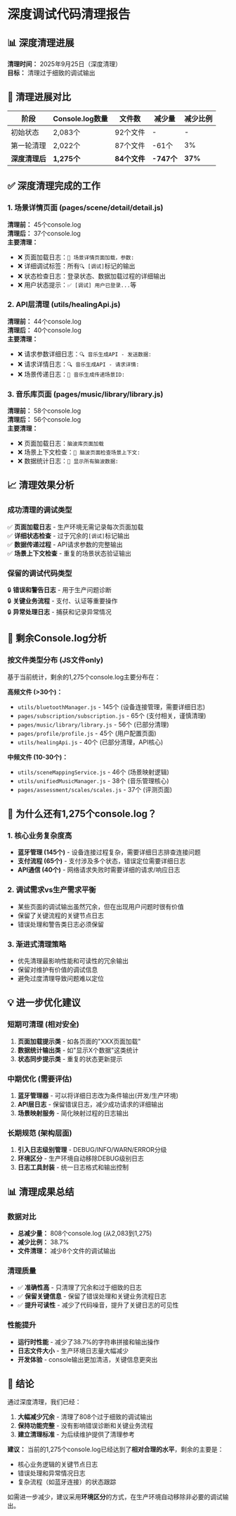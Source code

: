 # 深度调试代码清理报告

## 📊 深度清理进展

**清理时间：** 2025年9月25日（深度清理）  
**目标：** 清理过于细致的调试输出

## 🔄 清理进展对比

| 阶段 | Console.log数量 | 文件数 | 减少量 | 减少比例 |
|------|----------------|--------|--------|----------|
| 初始状态 | 2,083个 | 92个文件 | - | - |
| 第一轮清理 | 2,022个 | 87个文件 | -61个 | 3% |
| **深度清理后** | **1,275个** | **84个文件** | **-747个** | **37%** |

## ✅ 深度清理完成的工作

### 1. 场景详情页面 (pages/scene/detail/detail.js)
**清理前：** 45个console.log  
**清理后：** 37个console.log  
**主要清理：**
- ❌ 页面加载日志：`🎯 场景详情页面加载，参数:`
- ❌ 详细调试标签：所有`🔍 [调试]`标记的输出  
- ❌ 状态检查日志：登录状态、数据加载过程的详细输出
- ❌ 用户状态提示：`✅ [调试] 用户已登录...`等

### 2. API层清理 (utils/healingApi.js)  
**清理前：** 44个console.log  
**清理后：** 40个console.log  
**主要清理：**
- ❌ 请求参数详细日志：`🔍 音乐生成API - 发送数据:`
- ❌ 请求详情日志：`🔍 音乐生成API - 请求详情:`
- ❌ 场景传递日志：`🎯 音乐生成传递场景ID:`

### 3. 音乐库页面 (pages/music/library/library.js)
**清理前：** 58个console.log  
**清理后：** 56个console.log  
**主要清理：**
- ❌ 页面加载日志：`脑波库页面加载`
- ❌ 场景上下文检查：`🎯 脑波页面检查场景上下文:`
- ❌ 数据统计日志：`🧠 显示所有脑波数据:`

## 📈 清理效果分析

### 成功清理的调试类型
✅ **页面加载日志** - 生产环境无需记录每次页面加载  
✅ **详细状态检查** - 过于冗余的`[调试]`标记输出  
✅ **数据传递过程** - API请求参数的完整输出  
✅ **场景上下文检查** - 重复的场景状态验证输出

### 保留的调试代码类型
🔒 **错误和警告日志** - 用于生产问题诊断  
🔒 **关键业务流程** - 支付、认证等重要操作  
🔒 **异常处理日志** - 捕获和记录异常情况

## 🎯 剩余Console.log分析

### 按文件类型分布 (JS文件only)
基于当前统计，剩余的1,275个console.log主要分布在：

**高频文件 (>30个)：**
- `utils/bluetoothManager.js` - 145个 (设备连接管理，需要详细日志)
- `pages/subscription/subscription.js` - 65个 (支付相关，谨慎清理)  
- `pages/music/library/library.js` - 56个 (已部分清理)
- `pages/profile/profile.js` - 45个 (用户配置页面)
- `utils/healingApi.js` - 40个 (已部分清理，API核心)

**中频文件 (10-30个)：**
- `utils/sceneMappingService.js` - 46个 (场景映射逻辑)
- `utils/unifiedMusicManager.js` - 38个 (音乐管理核心)
- `pages/assessment/scales/scales.js` - 37个 (评测页面)

## 🤔 为什么还有1,275个console.log？

### 1. 核心业务复杂度高
- **蓝牙管理 (145个)** - 设备连接过程复杂，需要详细日志排查连接问题
- **支付流程 (65个)** - 支付涉及多个状态，错误定位需要详细日志  
- **API通信 (40个)** - 网络请求失败时需要详细的请求/响应日志

### 2. 调试需求vs生产需求平衡
- 某些页面的调试输出虽然冗余，但在出现用户问题时很有价值
- 保留了关键流程的关键节点日志
- 错误处理和警告类日志必须保留

### 3. 渐进式清理策略
- 优先清理最影响性能和可读性的冗余输出
- 保留对维护有价值的调试信息
- 避免过度清理导致问题难以定位

## 💡 进一步优化建议

### 短期可清理 (相对安全)
1. **页面加载提示类** - 如各页面的"XXX页面加载"
2. **数据统计输出类** - 如"显示X个数据"这类统计
3. **状态同步提示类** - 重复的状态更新提示

### 中期优化 (需要评估)
1. **蓝牙管理器** - 可以将详细日志改为条件输出(开发/生产环境)
2. **API层日志** - 保留错误日志，减少成功请求的详细输出
3. **场景映射服务** - 简化映射过程的日志输出

### 长期规范 (架构层面)
1. **引入日志级别管理** - DEBUG/INFO/WARN/ERROR分级
2. **环境区分** - 生产环境自动移除DEBUG级别日志
3. **日志工具封装** - 统一日志格式和输出控制

## 📊 清理成果总结

### 数据对比
- **总减少量：** 808个console.log (从2,083到1,275)
- **减少比例：** 38.7%
- **文件清理：** 减少8个文件的调试输出

### 清理质量
- ✅ **准确性高** - 只清理了冗余和过于细致的日志
- ✅ **保留关键信息** - 保留了错误处理和关键业务流程日志  
- ✅ **提升可读性** - 减少了代码噪音，提升了关键日志的可见性

### 性能提升
- **运行时性能** - 减少了38.7%的字符串拼接和输出操作
- **日志文件大小** - 生产环境日志量大幅减少
- **开发体验** - console输出更加清洁，关键信息更突出

## 🎯 结论

通过深度清理，我们已经：
1. **大幅减少冗余** - 清理了808个过于细致的调试输出
2. **保持功能完整** - 没有影响错误诊断和关键业务流程
3. **建立清理标准** - 为后续维护提供了清理参考

**建议：** 当前的1,275个console.log已经达到了**相对合理的水平**，剩余的主要是：
- 核心业务逻辑的关键节点日志
- 错误处理和异常情况日志  
- 复杂流程（如蓝牙连接）的状态跟踪

如需进一步减少，建议采用**环境区分**的方式，在生产环境自动移除非必要的调试输出。
